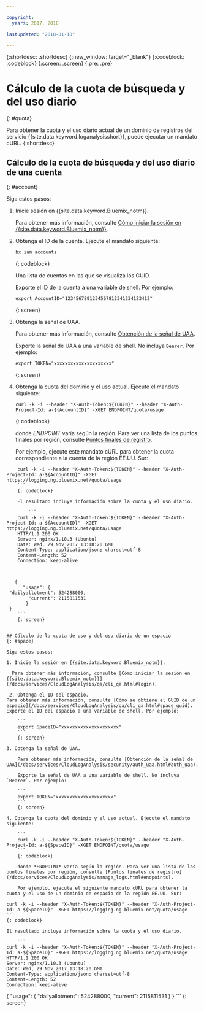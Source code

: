 ```yaml
---

copyright:
  years: 2017, 2018

lastupdated: "2018-01-10"

---
```



{:shortdesc: .shortdesc}
{:new_window: target="_blank"}
{:codeblock: .codeblock}
{:screen: .screen}
{:pre: .pre}


# Cálculo de la cuota de búsqueda y del uso diario
{: #quota}

Para obtener la cuota y el uso diario actual de un dominio de registros del servicio {{site.data.keyword.loganalysisshort}}, puede ejecutar un mandato cURL. {:shortdesc}


## Cálculo de la cuota de búsqueda y del uso diario de una cuenta
{: #account}

Siga estos pasos:

1. Inicie sesión en {{site.data.keyword.Bluemix_notm}}. 

    Para obtener más información, consulte [Cómo iniciar la sesión en {{site.data.keyword.Bluemix_notm}}](/docs/services/CloudLogAnalysis/qa/cli_qa.html#login).

2. Obtenga el ID de la cuenta. Ejecute el mandato siguiente:

    ```
	bx iam accounts
	```
    {: codeblock}	

	Una lista de cuentas en las que se visualiza los GUID.
	
	Exporte el ID de la cuenta a una variable de shell. Por ejemplo:
	
	```
	export AccountID="1234567891234567812341234123412"
	```
	{: screen}

3. Obtenga la señal de UAA.

    Para obtener más información, consulte [Obtención de la señal de UAA](/docs/services/CloudLogAnalysis/security/auth_uaa.html#auth_uaa).

    Exporte la señal de UAA a una variable de shell. No incluya `Bearer`. Por ejemplo:
	
	```
	export TOKEN="xxxxxxxxxxxxxxxxxxxxx"
	```
	{: screen}

4. Obtenga la cuota del dominio y el uso actual. Ejecute el mandato siguiente:

    ```
    curl -k -i --header "X-Auth-Token:${TOKEN}" --header "X-Auth-Project-Id: a-${AccountID}" -XGET ENDPOINT/quota/usage
	```
	{: codeblock}
	
	donde *ENDPOINT* varía según la región. Para ver una lista de los puntos finales por región, consulte [Puntos finales de registro](/docs/services/CloudLogAnalysis/manage_logs.html#endpoints).
	
	Por ejemplo, ejecute este mandato cURL para obtener la cuota correspondiente a la cuenta de la región EE.UU. Sur:
```
    curl -k -i --header "X-Auth-Token:${TOKEN}" --header "X-Auth-Project-Id: a-${AccountID}" -XGET https://logging.ng.bluemix.net/quota/usage
	```
	{: codeblock}
	
	El resultado incluye información sobre la cuota y el uso diario.

	 	```
    curl -k -i --header "X-Auth-Token:${TOKEN}" --header "X-Auth-Project-Id: a-${AccountID}" -XGET https://logging.ng.bluemix.net/quota/usage
    HTTP/1.1 200 OK
    Server: nginx/1.10.3 (Ubuntu)
    Date: Wed, 29 Nov 2017 13:18:20 GMT
    Content-Type: application/json; charset=utf-8
    Content-Length: 52
    Connection: keep-alive

  

   {
      "usage": {
 "dailyallotment": 524288000,
        "current": 2115811531
       }
 }
    ```
    {: screen}

	
## Cálculo de la cuota de uso y del uso diario de un espacio
{: #space}

Siga estos pasos:

1. Inicie la sesión en {{site.data.keyword.Bluemix_notm}}.

  Para obtener más información, consulte [Cómo iniciar la sesión en {{site.data.keyword.Bluemix_notm}}](/docs/services/CloudLogAnalysis/qa/cli_qa.html#login).

 2. Obtenga el ID del espacio.
Para obtener más información, consulte [Cómo se obtiene el GUID de un espacio](/docs/services/CloudLogAnalysis/qa/cli_qa.html#space_guid).  	
Exporte el ID del espacio a una variable de shell. Por ejemplo:
	
	```
	export SpaceID="xxxxxxxxxxxxxxxxxxxxx"
	```
	{: screen}

3. Obtenga la señal de UAA.

    Para obtener más información, consulte [Obtención de la señal de UAA](/docs/services/CloudLogAnalysis/security/auth_uaa.html#auth_uaa).

    Exporte la señal de UAA a una variable de shell. No incluya `Bearer`. Por ejemplo:
	
	```
	export TOKEN="xxxxxxxxxxxxxxxxxxxxx"
	```
	{: screen}

4. Obtenga la cuota del dominio y el uso actual. Ejecute el mandato siguiente:

    ```
    curl -k -i --header "X-Auth-Token:${TOKEN}" --header "X-Auth-Project-Id: a-${SpaceID}" -XGET ENDPOINT/quota/usage
	```
	{: codeblock}
	
	donde *ENDPOINT* varía según la región. Para ver una lista de los puntos finales por región, consulte [Puntos finales de registro](/docs/services/CloudLogAnalysis/manage_logs.html#endpoints).
	
	Por ejemplo, ejecute el siguiente mandato cURL para obtener la cuota y el uso de un dominio de espacio de la región EE.UU. Sur:

```
    curl -k -i --header "X-Auth-Token:${TOKEN}" --header "X-Auth-Project-Id: a-${SpaceID}" -XGET https://logging.ng.bluemix.net/quota/usage
	```
	{: codeblock}
	
	El resultado incluye información sobre la cuota y el uso diario.

	 	```
    curl -k -i --header "X-Auth-Token:${TOKEN}" --header "X-Auth-Project-Id: a-${SpaceID}" -XGET https://logging.ng.bluemix.net/quota/usage
    HTTP/1.1 200 OK
    Server: nginx/1.10.3 (Ubuntu)
    Date: Wed, 29 Nov 2017 13:18:20 GMT
    Content-Type: application/json; charset=utf-8
    Content-Length: 52
    Connection: keep-alive

  

   {
      "usage": {
 "dailyallotment": 524288000,
        "current": 2115811531
       }
 }
    ```
    {: screen}




